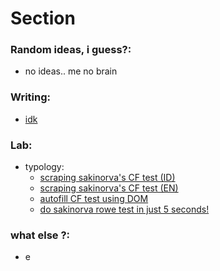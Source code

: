 # Section

### Random ideas, i guess?:

- no ideas.. me no brain

### Writing:

- [idk](idontknowwhatthisis.md)

### Lab:

- typology:
  - [scraping sakinorva's CF test (ID)](id/lab/typology/CF.md)
  - [scraping sakinorva's CF test (EN)](en/lab/typology/CF.md)
  - [autofill CF test using DOM](en/lab/typology/cfautofill.md)
  - [do sakinorva rowe test in just 5 seconds!](en/lab/typology/sakirowerandom.md)

### what else ?:

- e
